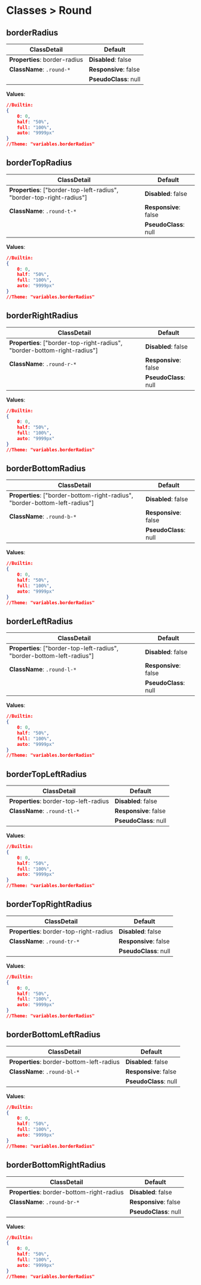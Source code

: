 # Classes > Round

## borderRadius

| ClassDetail                   | Default               |
| ----------------------------- | --------------------- |
| **Properties**: border-radius | **Disabled**: false   |
| **ClassName**: ```.round-*``` | **Responsive**: false |
|                               | **PseudoClass**: null |

**Values**:

```json
//Builtin:
{	
    0: 0,
    half: "50%",
    full: "100%",
    auto: "9999px"
}
//Theme: "variables.borderRadius"
```

##  borderTopRadius

| ClassDetail                                                  | Default               |
| ------------------------------------------------------------ | --------------------- |
| **Properties**: ["border-top-left-radius", "border-top-right-radius"] | **Disabled**: false   |
| **ClassName**: ```.round-t-*```                              | **Responsive**: false |
|                                                              | **PseudoClass**: null |

**Values**:

```json
//Builtin:
{	
    0: 0,
    half: "50%",
    full: "100%",
    auto: "9999px"
}
//Theme: "variables.borderRadius"
```

##  borderRightRadius

| ClassDetail                                                  | Default               |
| ------------------------------------------------------------ | --------------------- |
| **Properties**: ["border-top-right-radius", "border-bottom-right-radius"] | **Disabled**: false   |
| **ClassName**: ```.round-r-*```                              | **Responsive**: false |
|                                                              | **PseudoClass**: null |

**Values**:

```json
//Builtin:
{	
    0: 0,
    half: "50%",
    full: "100%",
    auto: "9999px"
}
//Theme: "variables.borderRadius"
```

##  borderBottomRadius

| ClassDetail                                                  | Default               |
| ------------------------------------------------------------ | --------------------- |
| **Properties**: ["border-bottom-right-radius", "border-bottom-left-radius"] | **Disabled**: false   |
| **ClassName**: ```.round-b-*```                              | **Responsive**: false |
|                                                              | **PseudoClass**: null |

**Values**:

```json
//Builtin:
{	
    0: 0,
    half: "50%",
    full: "100%",
    auto: "9999px"
}
//Theme: "variables.borderRadius"
```

##  borderLeftRadius

| ClassDetail                                                  | Default               |
| ------------------------------------------------------------ | --------------------- |
| **Properties**: ["border-top-left-radius", "border-bottom-left-radius"] | **Disabled**: false   |
| **ClassName**: ```.round-l-*```                              | **Responsive**: false |
|                                                              | **PseudoClass**: null |

**Values**:

```json
//Builtin:
{	
    0: 0,
    half: "50%",
    full: "100%",
    auto: "9999px"
}
//Theme: "variables.borderRadius"
```

##  borderTopLeftRadius

| ClassDetail                            | Default               |
| -------------------------------------- | --------------------- |
| **Properties**: border-top-left-radius | **Disabled**: false   |
| **ClassName**: ```.round-tl-*```       | **Responsive**: false |
|                                        | **PseudoClass**: null |

**Values**:

```json
//Builtin:
{	
    0: 0,
    half: "50%",
    full: "100%",
    auto: "9999px"
}
//Theme: "variables.borderRadius"
```

##  borderTopRightRadius

| ClassDetail                             | Default               |
| --------------------------------------- | --------------------- |
| **Properties**: border-top-right-radius | **Disabled**: false   |
| **ClassName**: ```.round-tr-*```        | **Responsive**: false |
|                                         | **PseudoClass**: null |

**Values**:

```json
//Builtin:
{	
    0: 0,
    half: "50%",
    full: "100%",
    auto: "9999px"
}
//Theme: "variables.borderRadius"
```

##  borderBottomLeftRadius

| ClassDetail                               | Default               |
| ----------------------------------------- | --------------------- |
| **Properties**: border-bottom-left-radius | **Disabled**: false   |
| **ClassName**: ```.round-bl-*```          | **Responsive**: false |
|                                           | **PseudoClass**: null |

**Values**:

```json
//Builtin:
{	
    0: 0,
    half: "50%",
    full: "100%",
    auto: "9999px"
}
//Theme: "variables.borderRadius"
```

##  borderBottomRightRadius

| ClassDetail                                | Default               |
| ------------------------------------------ | --------------------- |
| **Properties**: border-bottom-right-radius | **Disabled**: false   |
| **ClassName**: ```.round-br-*```           | **Responsive**: false |
|                                            | **PseudoClass**: null |

**Values**:

```json
//Builtin:
{	
    0: 0,
    half: "50%",
    full: "100%",
    auto: "9999px"
}
//Theme: "variables.borderRadius"
```

